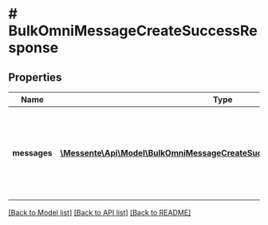 # # BulkOmniMessageCreateSuccessResponse

## Properties

Name | Type | Description | Notes
------------ | ------------- | ------------- | -------------
**messages** | [**\Messente\Api\Model\BulkOmniMessageCreateSuccessResponseMessagesInner[]**](BulkOmniMessageCreateSuccessResponseMessagesInner.md) | List of responses for each Omnimessage in the bulk. These can be errors or successful responses |

[[Back to Model list]](../../README.md#models) [[Back to API list]](../../README.md#endpoints) [[Back to README]](../../README.md)
